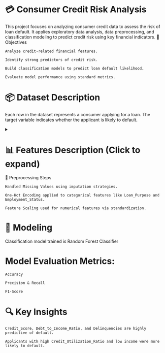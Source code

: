 # 💳 Consumer Credit Risk Analysis

This project focuses on analyzing consumer credit data to assess the risk of loan default. It applies exploratory data analysis, data preprocessing, and classification modeling to predict credit risk using key financial indicators.
🧠 Objectives

    Analyze credit-related financial features.

    Identify strong predictors of credit risk.

    Build classification models to predict loan default likelihood.

    Evaluate model performance using standard metrics.

# 📦 Dataset Description

Each row in the dataset represents a consumer applying for a loan. The target variable indicates whether the applicant is likely to default.
<details> <summary><strong>
    
# 📊 Features Description (Click to expand)</strong></summary>

| Column Name                        | Description                                                              |
|-----------------------------------|--------------------------------------------------------------------------|
| `Customer_ID`                     | Unique customer identifier (dropped from modeling).                      |
| `Credit_Score`                    | Creditworthiness score (300–850 scale).                                  |
| `Income`                          | Annual income of the applicant (USD).                                    |
| `DTI_Ratios`                      | Ratio of debt payments to income.                                        |
| `Employment`                      | Employment condition (Employed, Unemployed, etc.).                       |
| `Loan_Purpose`                    | Reason for the loan (Auto, Education, Business, etc.).                   |
| `Credit_History`                   | Years since the customer opened their first credit line.                |
| `Open_Accounts`                   | Number of active credit accounts.                                        |
| `Utilization`                     | Ratio of credit used to total available credit.                          |
| `Delinquencies`                   | Count of missed payments.                                                |
| `Housing`                         | Rental or ownership status.                                              |
| `Default`                         | Target variable — whether the applicant defaulted (1 = Yes, 0 = No).     |

</details>
🧹 Preprocessing Steps

    Handled Missing Values using imputation strategies.

    One-Hot Encoding applied to categorical features like Loan_Purpose and Employment_Status.

    Feature Scaling used for numerical features via standardization.

# 🤖 Modeling

Classification model trained is Random Forest Classifier

# Model Evaluation Metrics:

    Accuracy

    Precision & Recall

    F1-Score

# 🔍 Key Insights

    Credit_Score, Debt_to_Income_Ratio, and Delinquencies are highly predictive of default.

    Applicants with high Credit_Utilization_Ratio and low income were more likely to default.


